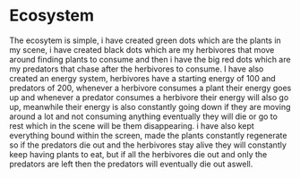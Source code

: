 # Ecosystem

The ecosytem is simple, i have created green dots which are the plants in my scene, i have created black dots which are my herbivores that move around finding plants to consume and then i have the big red dots which are my predators that chase after the herbivores to consume. I have also created an energy system, herbivores have a starting energy of 100 and predators of 200, whenever a herbivore consumes a plant their energy goes up and whenever a predator consumes a herbivore their energy will also go up, meanwhile their energy is also constantly going down if they are moving around a lot and not consuming anything eventually they will die or go to rest which in the scene will be them disappearing. i have also kept everything bound within the screen, made the plants constantly regenerate so if the predators die out and the herbivores stay alive they will constantly keep having plants to eat, but if all the herbivores die out and only the predators are left then the predators will eventually die out aswell. 

